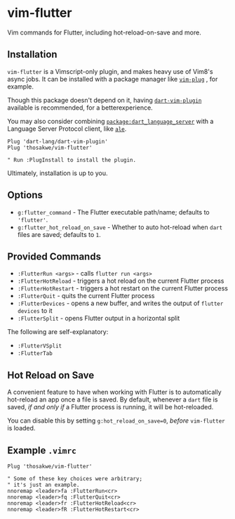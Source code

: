 # vim-flutter
Vim commands for Flutter, including hot-reload-on-save and more.

## Installation
`vim-flutter` is a Vimscript-only plugin, and makes heavy
use of Vim8's async jobs. It can be installed with a
package manager like
[`vim-plug`](https://github.com/junegunn/vim-plug)
, for example.

Though this package doesn't depend on it, having
[`dart-vim-plugin`](https://github.com/dart-lang/dart-vim-plugin)
available is recommended, for a betterexperience.

You may also consider combining
[`package:dart_language_server`](https://github.com/natebosch/dart_language_server)
with a Language Server Protocol client, like
[`ale`](https://github.com/w0rp/ale).

```vim
Plug 'dart-lang/dart-vim-plugin'
Plug 'thosakwe/vim-flutter'

" Run :PlugInstall to install the plugin.
```

Ultimately, installation is up to you.

## Options
* `g:flutter_command` - The Flutter executable path/name; defaults to `'flutter'`.
* `g:flutter_hot_reload_on_save` - Whether to auto hot-reload when `dart` files
are saved; defaults to `1`.

## Provided Commands
* `:FlutterRun <args>` - calls `flutter run <args>`
* `:FlutterHotReload` - triggers a hot reload on the current Flutter process
* `:FlutterHotRestart` - triggers a hot restart on the current Flutter process
* `:FlutterQuit` - quits the current Flutter process
* `:FlutterDevices` - opens a new buffer, and writes the output of `flutter devices` to it
* `:FlutterSplit` - opens Flutter output in a horizontal split

The following are self-explanatory:
* `:FlutterVSplit`
* `:FlutterTab`

## Hot Reload on Save
A convenient feature to have when working with Flutter is
to automatically hot-reload an app once a file is saved.
By default, whenever a `dart` file is saved, *if and only if*
a Flutter process is running, it will be hot-reloaded.

You can disable this by setting `g:hot_reload_on_save=0`,
*before* `vim-flutter` is loaded.

## Example `.vimrc`
```vim
Plug 'thosakwe/vim-flutter'

" Some of these key choices were arbitrary;
" it's just an example.
nnoremap <leader>fa :FlutterRun<cr>
nnoremap <leader>fq :FlutterQuit<cr>
nnoremap <leader>fr :FlutterHotReload<cr>
nnoremap <leader>fR :FlutterHotRestart<cr>
```